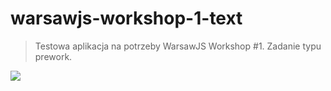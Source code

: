# warsawjs-workshop-1-text

> Testowa aplikacja na potrzeby WarsawJS Workshop #1. Zadanie typu prework.

![](http://warsawjs.com/assets/images/logo/logo-transparent-240x240.png)
